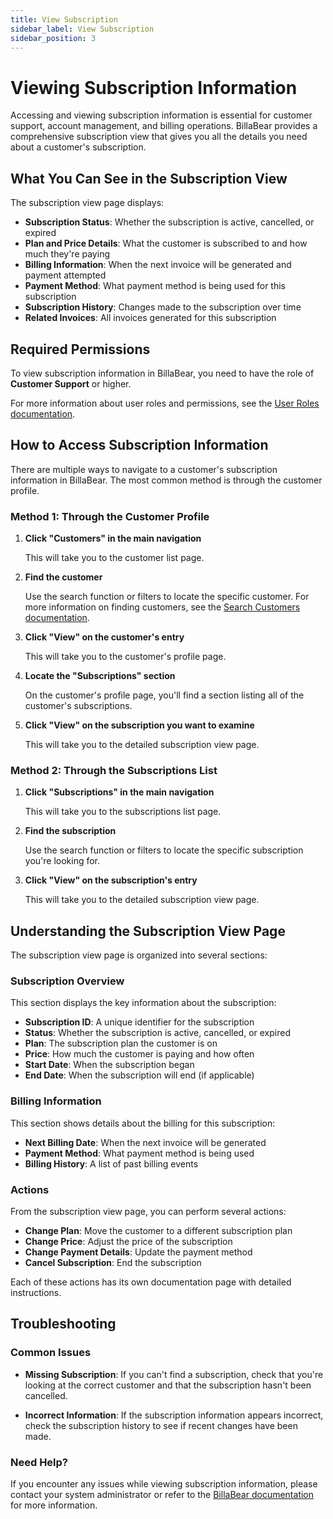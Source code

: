 ```yaml
---
title: View Subscription
sidebar_label: View Subscription
sidebar_position: 3
---
```


# Viewing Subscription Information

Accessing and viewing subscription information is essential for customer support, account management, and billing operations. BillaBear provides a comprehensive subscription view that gives you all the details you need about a customer's subscription.

## What You Can See in the Subscription View

The subscription view page displays:

- **Subscription Status**: Whether the subscription is active, cancelled, or expired
- **Plan and Price Details**: What the customer is subscribed to and how much they're paying
- **Billing Information**: When the next invoice will be generated and payment attempted
- **Payment Method**: What payment method is being used for this subscription
- **Subscription History**: Changes made to the subscription over time
- **Related Invoices**: All invoices generated for this subscription

## Required Permissions

To view subscription information in BillaBear, you need to have the role of **Customer Support** or higher.

For more information about user roles and permissions, see the [User Roles documentation](../user_roles/).

## How to Access Subscription Information

There are multiple ways to navigate to a customer's subscription information in BillaBear. The most common method is through the customer profile.

### Method 1: Through the Customer Profile

1. **Click "Customers" in the main navigation**
   
   This will take you to the customer list page.

2. **Find the customer**
   
   Use the search function or filters to locate the specific customer. For more information on finding customers, see the [Search Customers documentation](../customers/search_customers).

3. **Click "View" on the customer's entry**
   
   This will take you to the customer's profile page.

4. **Locate the "Subscriptions" section**
   
   On the customer's profile page, you'll find a section listing all of the customer's subscriptions.

5. **Click "View" on the subscription you want to examine**
   
   This will take you to the detailed subscription view page.

### Method 2: Through the Subscriptions List

1. **Click "Subscriptions" in the main navigation**
   
   This will take you to the subscriptions list page.

2. **Find the subscription**
   
   Use the search function or filters to locate the specific subscription you're looking for.

3. **Click "View" on the subscription's entry**
   
   This will take you to the detailed subscription view page.

## Understanding the Subscription View Page

The subscription view page is organized into several sections:

### Subscription Overview

This section displays the key information about the subscription:

- **Subscription ID**: A unique identifier for the subscription
- **Status**: Whether the subscription is active, cancelled, or expired
- **Plan**: The subscription plan the customer is on
- **Price**: How much the customer is paying and how often
- **Start Date**: When the subscription began
- **End Date**: When the subscription will end (if applicable)

### Billing Information

This section shows details about the billing for this subscription:

- **Next Billing Date**: When the next invoice will be generated
- **Payment Method**: What payment method is being used
- **Billing History**: A list of past billing events

### Actions

From the subscription view page, you can perform several actions:

- **Change Plan**: Move the customer to a different subscription plan
- **Change Price**: Adjust the price of the subscription
- **Change Payment Details**: Update the payment method
- **Cancel Subscription**: End the subscription

Each of these actions has its own documentation page with detailed instructions.

## Troubleshooting

### Common Issues

- **Missing Subscription**: If you can't find a subscription, check that you're looking at the correct customer and that the subscription hasn't been cancelled.

- **Incorrect Information**: If the subscription information appears incorrect, check the subscription history to see if recent changes have been made.

### Need Help?

If you encounter any issues while viewing subscription information, please contact your system administrator or refer to the [BillaBear documentation](../) for more information.